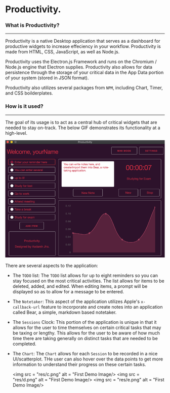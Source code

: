 # Productivity. 

### What is Productivity? 

<hr/>

Productivity is a native Desktop application that serves as a dashboard for productive widgets to increase effeciency in your workflow. Productivity is made from HTML, CSS, JavaScript, as well as Node.js.

Productivity uses the Electron.js Framework and runs on the Chromium / Node.js engine that Electron supplies. Productivity also allows for data persistence through the storage of your critical data in the App Data portion of your system (stored in JSON format). 

Productivity also utilizes several packages from `NPM`, including Chart, Timer, and CSS boilderplates. 

### How is it used? 

<hr/> 

The goal of its usage is to act as a central hub of critical widgets that are needed to stay on-track. The below GIF demonstrates its functionality at a high-level.  

<img src = "res/Demo.gif" alt = "Demo GIF"/>

There are several aspects to the application: 

* The `TODO` list: The `TODO` list allows for up to eight reminders so you can stay focused on the most critical activities. The list allows for items to be deleted, added, and edited. When editing items, a prompt will be displayed so as to allow for a message to be entered.
* The `Notetaker`: This aspect of the application utilizes Apple's `x-callback-url` feature to incorporate and create notes into an application called Bear, a simple, markdown based notetaker.
* The `Sessions` Clock: This portion of the application is unique in that it allows for the user to time themselves on certain critical tasks that may be taxing or lengthy. This allows for the user to be aware of how much time there are taking generally on distinct tasks that are needed to be completed.
* The `Chart`: The `Chart` allows for each `Session` to be recorded in a nice UI/scatterplot. THe user can also hover over the data points to get more information to understand their progress on these certain tasks. 


  <img src = "res/c.png" alt = "First Demo Image/>
  <img src = "res/d.png" alt = "First Demo Image/>
  <img src = "res/e.png" alt = "First Demo Image/>

